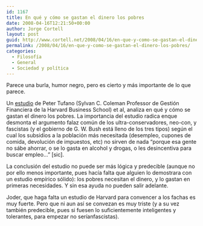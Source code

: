 ```yaml
---
id: 1167
title: En qué y cómo se gastan el dinero los pobres
date: 2008-04-16T12:21:50+00:00
author: Jorge Cortell
layout: post
guid: http://www.cortell.net/2008/04/16/en-que-y-como-se-gastan-el-dinero-los-pobres/
permalink: /2008/04/16/en-que-y-como-se-gastan-el-dinero-los-pobres/
categories:
  - Filosofí­a
  - General
  - Sociedad y polí­tica
---
```

Parece una burla, humor negro, pero es cierto y más importante de lo que parece.

Un <a href="http://www.hbs.edu/research/pdf/08-083.pdf" title="Estudio en PDF" target="_blank">estudio</a> de Peter Tufano (Sylvan C. Coleman Professor de Gestión Financiera de la Harvard Business School) et al, analiza en qué y cómo se gastan el dinero los pobres. La importancia del estudio radica enque desmonta el argumento falaz común de los ultra-conservadores, neo-con, y fascistas (y el gobierno de G. W. Bush está lleno de los tres tipos) según el cual los subsidios a la población más necesitada (desempleo, cupones de comida, devolución de impuestos, etc) no sirven de nada &#8220;porque esa gente no sábe ahorrar, o se lo gasta en alcohol y drogas, o les desincentiva para buscar empleo&#8230;&#8221; [sic].

La conclusión del estudio no puede ser más lógica y predecible (aunque no por ello menos importante, pues hacía falta que alguien lo demostrara con un estudio empírico sólido): los pobres necesitan el dinero, y lo gastan en primeras necesidades. Y sin esa ayuda no pueden salir adelante.

Joder, que haga falta un estudio de Harvard para convencer a los fachas es muy fuerte. Pero que ni aun así se convezan es muy triste (y a su vez también predecible, pues si fuesen lo suficientemente inteligentes y tolerantes, para empezar no seríanfascistas).